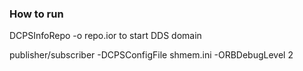 ### How to run

DCPSInfoRepo -o repo.ior to start DDS domain


publisher/subscriber -DCPSConfigFile shmem.ini -ORBDebugLevel 2
